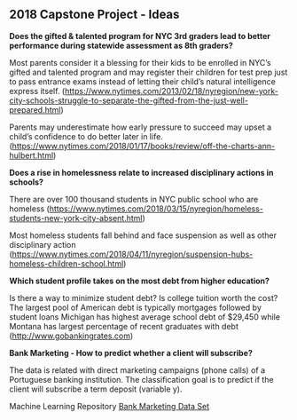 ## 2018 Capstone Project - Ideas

**Does the gifted & talented program for NYC 3rd graders lead to better performance during statewide assessment as 8th graders?**

Most parents consider it a blessing for their kids to be enrolled in NYC’s gifted and talented program and may register their children for test prep just to pass entrance exams instead of letting their child’s natural intelligence express itself. 
(https://www.nytimes.com/2013/02/18/nyregion/new-york-city-schools-struggle-to-separate-the-gifted-from-the-just-well-prepared.html)

Parents may underestimate how early pressure to succeed may upset a child’s confidence to do better later in life. (https://www.nytimes.com/2018/01/17/books/review/off-the-charts-ann-hulbert.html)  


**Does a rise in homelessness relate to increased disciplinary actions in schools?**

There are over 100 thousand students in NYC public school who are homeless (https://www.nytimes.com/2018/03/15/nyregion/homeless-students-new-york-city-absent.html)

Most homeless students fall behind and face suspension as well as other disciplinary action (https://www.nytimes.com/2018/04/11/nyregion/suspension-hubs-homeless-children-school.html)  


**Which student profile takes on the most debt from higher education?**

Is there a way to minimize student debt? Is college tuition worth the cost?
The largest pool of American debt is typically mortgages followed by student 
loans Michigan has highest average school debt of $29,450 while Montana has 
largest percentage of recent graduates with debt (http://www.gobankingrates.com)


**Bank Marketing - How to predict whether a client will subscribe?**

The data is related with direct marketing campaigns (phone calls) of a 
Portuguese banking institution. The classification goal is to predict if the 
client will subscribe a term deposit (variable y).

Machine Learning Repository 
[Bank Marketing Data Set](https://archive.ics.uci.edu/ml/datasets/Bank+Marketing)

